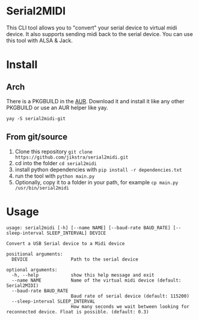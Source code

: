 # Serial2MIDI

This CLI tool allows you to "convert" your serial device to virtual midi device. It also supports sending midi back to the serial device.
You can use this tool with ALSA & Jack.


# Install

## Arch

There is a PKGBUILD in the [AUR](https://aur.archlinux.org/packages/serial2midi-git/). Download it and install it like any other PKGBUILD or use an AUR helper like yay.

`yay -S serial2midi-git`

## From git/source

1. Clone this repository `git clone https://github.com/jikstra/serial2midi.git`
2. cd into the folder `cd serial2midi`
3. install python dependencies with `pip install -r dependencies.txt`
4. run the tool with `python main.py`
5. Optionally, copy it to a folder in your path, for example `cp main.py /usr/bin/serial2midi`

# Usage
```
usage: serial2midi [-h] [--name NAME] [--baud-rate BAUD_RATE] [--sleep-interval SLEEP_INTERVAL] DEVICE

Convert a USB Serial device to a Midi device

positional arguments:
  DEVICE                Path to the serial device

optional arguments:
  -h, --help            show this help message and exit
  --name NAME           Name of the virtual midi device (default: Serial2MIDI)
  --baud-rate BAUD_RATE
                        Baud rate of serial device (default: 115200)
  --sleep-interval SLEEP_INTERVAL
                        How many seconds we wait between looking for reconnected device. Float is possible. (default: 0.3)
```



